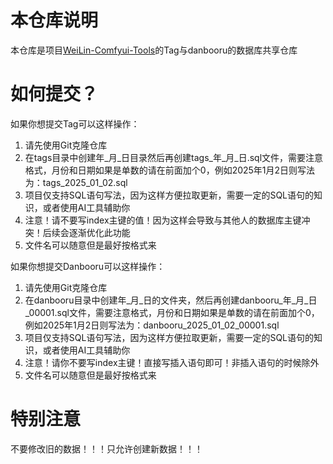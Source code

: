 # 本仓库说明
本仓库是项目[WeiLin-Comfyui-Tools](https://github.com/weilin9999/WeiLin-Comfyui-Tools)的Tag与danbooru的数据库共享仓库

# 如何提交？
如果你想提交Tag可以这样操作：
1. 请先使用Git克隆仓库
2. 在tags目录中创建年_月_日目录然后再创建tags_年_月_日.sql文件，需要注意格式，月份和日期如果是单数的请在前面加个0，例如2025年1月2日则写法为：tags_2025_01_02.sql
3. 项目仅支持SQL语句写法，因为这样方便拉取更新，需要一定的SQL语句的知识，或者使用AI工具辅助你
4. 注意！请不要写index主键的值！因为这样会导致与其他人的数据库主键冲突！后续会逐渐优化此功能
5. 文件名可以随意但是最好按格式来

如果你想提交Danbooru可以这样操作：
1. 请先使用Git克隆仓库
2. 在danbooru目录中创建年_月_日的文件夹，然后再创建danbooru_年_月_日_00001.sql文件，需要注意格式，月份和日期如果是单数的请在前面加个0，例如2025年1月2日则写法为：danbooru_2025_01_02_00001.sql
3. 项目仅支持SQL语句写法，因为这样方便拉取更新，需要一定的SQL语句的知识，或者使用AI工具辅助你
4. 注意！请你不要写index主键！直接写插入语句即可！非插入语句的时候除外
5. 文件名可以随意但是最好按格式来

# 特别注意
不要修改旧的数据！！！只允许创建新数据！！！